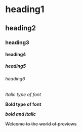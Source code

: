 # heading1
## heading2
### heading3
#### heading4
##### heading5
###### heading6
*Italic type of font*

**Bold type of font**

***bold and italic***

~~Welcome to the world of previews~~
